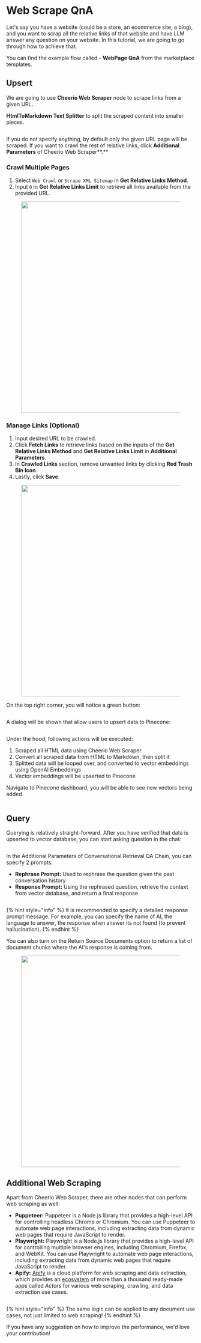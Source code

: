 # Web Scrape QnA

Let's say you have a website (could be a store, an ecommerce site, a blog), and you want to scrap all the relative links of that website and have LLM answer any question on your website. In this tutorial, we are going to go through how to achieve that.

You can find the example flow called - **WebPage QnA** from the marketplace templates.

## Upsert

We are going to use **Cheerio Web Scraper** node to scrape links from a given URL.

**HtmlToMarkdown Text Splitter** to split the scraped content into smaller pieces.

<figure><img src="../.gitbook/assets/image (86).png" alt=""><figcaption></figcaption></figure>

If you do not specify anything, by default only the given URL page will be scraped. If you want to crawl the rest of relative links, click **Additional Parameters** of Cheerio Web Scraper**.**

### Crawl Multiple Pages

1. Select `Web Crawl` or `Scrape XML Sitemap` in **Get Relative Links Method**.
2. Input `0` in **Get Relative Links Limit** to retrieve all links available from the provided URL.

<figure><img src="../.gitbook/assets/image (87).png" alt="" width="563"><figcaption></figcaption></figure>

### Manage Links (Optional)

1. Input desired URL to be crawled.
2. Click **Fetch Links** to retrieve links based on the inputs of the **Get Relative Links Method** and **Get Relative Links Limit** in **Additional Parameters**.
3. In **Crawled Links** section, remove unwanted links by clicking **Red Trash Bin Icon**.
4. Lastly, click **Save**.

<figure><img src="../.gitbook/assets/image (88).png" alt="" width="563"><figcaption></figcaption></figure>

On the top right corner, you will notice a green button:

<figure><img src="../.gitbook/assets/Untitled (2).png" alt=""><figcaption></figcaption></figure>

A dialog will be shown that allow users to upsert data to Pinecone:

<figure><img src="../.gitbook/assets/image (2) (1) (1) (1) (1) (1) (1) (1).png" alt=""><figcaption></figcaption></figure>

Under the hood, following actions will be executed:

1. Scraped all HTML data using Cheerio Web Scraper
2. Convert all scraped data from HTML to Markdown, then split it
3. Splitted data will be looped over, and converted to vector embeddings using OpenAI Embeddings
4. Vector embeddings will be upserted to Pinecone

Navigate to Pinecone dashboard, you will be able to see new vectors being added.

<figure><img src="../.gitbook/assets/image (3) (1) (1) (1) (1) (1) (1) (1).png" alt=""><figcaption></figcaption></figure>

## Query

Querying is relatively straight-forward. After you have verified that data is upserted to vector database, you can start asking question in the chat:

<figure><img src="../.gitbook/assets/image (4) (1) (1) (1) (1) (1).png" alt=""><figcaption></figcaption></figure>

In the Additional Parameters of Conversational Retrieval QA Chain, you can specify 2 prompts:

* **Rephrase Prompt:** Used to rephrase the question given the past conversation history
* **Response Prompt:** Using the rephrased question, retrieve the context from vector database, and return a final response

<figure><img src="../.gitbook/assets/image (91).png" alt=""><figcaption></figcaption></figure>

{% hint style="info" %}
It is recommended to specify a detailed response prompt message. For example, you can specify the name of AI, the language to answer, the response when answer its not found (to prevent hallucination).
{% endhint %}

You can also turn on the Return Source Documents option to return a list of document chunks where the AI's response is coming from.

<figure><img src="../.gitbook/assets/Untitled (1) (1) (1) (1).png" alt="" width="563"><figcaption></figcaption></figure>

## Additional Web Scraping

Apart from Cheerio Web Scraper, there are other nodes that can perform web scraping as well:

* **Puppeteer:** Puppeteer is a Node.js library that provides a high-level API for controlling headless Chrome or Chromium. You can use Puppeteer to automate web page interactions, including extracting data from dynamic web pages that require JavaScript to render.
* **Playwright:** Playwright is a Node.js library that provides a high-level API for controlling multiple browser engines, including Chromium, Firefox, and WebKit. You can use Playwright to automate web page interactions, including extracting data from dynamic web pages that require JavaScript to render.
* **Apify:** [Apify](https://apify.com/) is a cloud platform for web scraping and data extraction, which provides an [ecosystem](https://apify.com/store) of more than a thousand ready-made apps called _Actors_ for various web scraping, crawling, and data extraction use cases.

<figure><img src="../.gitbook/assets/image (92).png" alt=""><figcaption></figcaption></figure>

{% hint style="info" %}
The same logic can be applied to any document use cases, not just limited to web scraping!
{% endhint %}

If you have any suggestion on how to improve the performance, we'd love your contribution!
